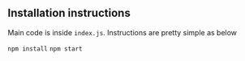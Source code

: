## Installation instructions

Main code is inside `index.js`. Instructions are pretty simple as below

`npm install`
`npm start`